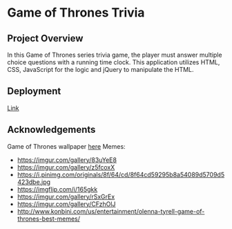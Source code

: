 # Game of Thrones Trivia

## Project Overview
In this Game of Thrones series trivia game, the player must answer multiple choice questions with a running time clock. This application utilizes HTML, CSS, JavaScript for the logic and jQuery to manipulate the HTML. 

## Deployment
[Link](https://brittani1128.github.io/Trivia-Game/)

## Acknowledgements
Game of Thrones wallpaper [here](https://wall.alphacoders.com/big.php?i=226091)
Memes:
* https://imgur.com/gallery/83uYeE8
* https://imgur.com/gallery/z5fcoxX
* https://i.pinimg.com/originals/8f/64/cd/8f64cd59295b8a54089d5709d5423dbe.jpg
* https://imgflip.com/i/165gkk
* https://imgur.com/gallery/rSxGrEx
* https://imgur.com/gallery/CFzhOlJ
* http://www.konbini.com/us/entertainment/olenna-tyrell-game-of-thrones-best-memes/



